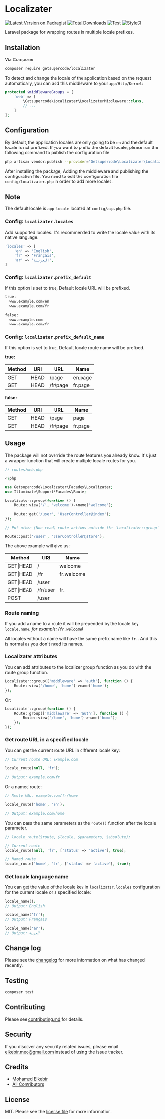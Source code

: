 # Localizater

[![Latest Version on Packagist][ico-version]][link-packagist]
[![Total Downloads][ico-downloads]][link-downloads]
![Test](https://github.com/Getsupercode/Localizater/workflows/Test/badge.svg)
[![StyleCI](https://github.styleci.io/repos/282613224/shield?branch=master)](https://github.styleci.io/repos/282613224?branch=master)

Laravel package for wrapping routes in multiple locale prefixes.

## Installation

Via Composer

```bash
composer require getsupercode/localizater
```

To detect and change the locale of the application based on the request automatically, you can add this middleware to your `app/Http/Kernel`:

```php
protected $middlewareGroups = [
    'web' => [
        \Getsupercode\Localizater\LocalizaterMiddleware::class,
        // ...
    ]
];
```

## Configuration

By default, the application locales are only going to be `en` and the default locale is not prefixed. If you want to prefix the default locale, please run the following command to publish the configuration file:

```bash
php artisan vendor:publish --provider="Getsupercode\Localizater\LocalizaterServiceProvider" --tag="config"
```

After installing the package, Adding the middleware and publishing the configuration file. You need to edit the configuration file `config/localizater.php` in order to add more locales.

## Note

The default locale is `app.locale` located at `config/app.php` file.

### Config: `localizater.locales`

Add supported locales. It's recommended to write the locale value with its native language.

```php
'locales' => [
    'en' => 'English',
    'fr' => 'Français',
    'ar' => 'العربية',
]
```

### Config: `localizater.prefix_default`

If this option is set to true, Default locale URL will be prefixed.

```txt
true:
  www.example.com/en
  www.example.com/fr

false:
  www.example.com
  www.example.com/fr
```

### Config: `localizater.prefix_default_name`

If this option is set to true, Default locale route name will be prefixed.

**true:**

| Method | URI  | URL      | Name    |
| ------ | ---- | -------- | ------- |
| GET    | HEAD | /page    | en.page |
| GET    | HEAD | /fr/page | fr.page |

**false:**

| Method | URI  | URL      | Name    |
| ------ | ---- | -------- | ------- |
| GET    | HEAD | /page    | page |
| GET    | HEAD | /fr/page | fr.page |

## Usage

The package will not override the route features you already know. It's just a wrapper function that will create multiple locale routes for you.

```php
// routes/web.php

<?php

use Getsupercode\Localizater\Facades\Localizater;
use Illuminate\Support\Facades\Route;

Localizater::group(function () {
    Route::view('/', 'welcome')->name('welcome');

    Route::get('/user', 'UserController@index');
});

// Put other (Non read) route actions outside the `Localizater::group` as you don't need to have multiple locales for those actions.

Route::post('/user', 'UserController@store');
```

The above example will give us:

| Method    | URI      | Name       |
| --------- | -------- | ---------- |
| GET\|HEAD | /        | welcome    |
| GET\|HEAD | /fr      | fr.welcome |
| GET\|HEAD | /user    |            |
| GET\|HEAD | /fr/user | fr.        |
| POST      | /user    |            |

### Route naming

If you add a name to a route it will be prepended by the locale key `locale.name`. _for example: (`fr.welcome`)_

All locales without a name will have the same prefix name like `fr.`. And this is normal as you don't need its names.

### Localizater attributes

You can add attributes to the localizer group function as you do with the route group function.

```php
Localizater::group(['middleware' => 'auth'], function () {
    Route::view('/home', 'home')->name('home');
});
```

Or:

```php
Localizater::group(function () {
    Route::group(['middleware' => 'auth'], function () {
        Route::view('/home', 'home')->name('home');
    });
});
```

### Get route URL in a specified locale

You can get the current route URL in different locale key:

```php
// Current route URL: example.com

locale_route(null, 'fr');

// Output: example.com/fr
```

Or a named route:

```php
// Route URL: example.com/fr/home

locale_route('home', 'en');

// Output: example.com/home
```

You can pass the same parameters as the [`route()`](https://laravel.com/docs/7.x/helpers#method-route) function after the locale parameter.

```php
// locale_route($route, $locale, $parameters, $absolute);

// Current route
locale_route(null, 'fr', ['status' => 'active'], true);

// Named route
locale_route('home', 'fr', ['status' => 'active'], true);
```

### Get locale language name

You can get the value of the locale key in `localizater.locales` configuration for the current locale or a specified locale:

```php
locale_name();
// Output: English

locale_name('fr');
// Output: Français

locale_name('ar');
// Output: العربية
```

## Change log

Please see the [changelog](changelog.md) for more information on what has changed recently.

## Testing

```bash
composer test
```

## Contributing

Please see [contributing.md](contributing.md) for details.

## Security

If you discover any security related issues, please email elkebir.med@gmail.com instead of using the issue tracker.

## Credits

- [Mohamed Elkebir][link-author]
- [All Contributors][link-contributors]

## License

MIT. Please see the [license file](license.md) for more information.

[ico-version]: https://img.shields.io/packagist/v/getsupercode/localizater.svg?style=flat-square
[ico-downloads]: https://img.shields.io/packagist/dt/getsupercode/localizater.svg?style=flat-square
[ico-styleci]: https://styleci.io/repos/282613224/shield
[link-packagist]: https://packagist.org/packages/getsupercode/localizater
[link-downloads]: https://packagist.org/packages/getsupercode/localizater
[link-styleci]: https://styleci.io/repos/282613224
[link-author]: https://github.com/elkebirmed
[link-contributors]: ../../contributors
